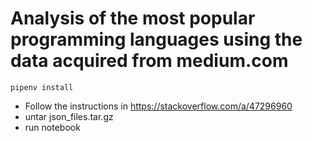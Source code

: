 # Analysis of the most popular programming languages using the data acquired from medium.com

```
pipenv install
```

- Follow the instructions in https://stackoverflow.com/a/47296960
- untar json_files.tar.gz
- run notebook